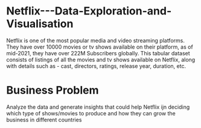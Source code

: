 # Netflix---Data-Exploration-and-Visualisation
Netflix is one of the most popular media and video streaming platforms. They have over 10000 movies or tv shows available on their platform, as of mid-2021, they have over 222M Subscribers globally.
This tabular dataset consists of listings of all the movies and tv shows available on Netflix, along with details such as - cast, directors, ratings, release year, duration, etc.

# Business Problem

Analyze the data and generate insights that could help Netflix ijn deciding which type of shows/movies to produce and how they can grow the business in different countries
